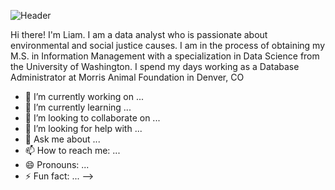 ![Header](./Documents/github-header-image.png)

Hi there! I'm Liam. I am a data analyst who is passionate about environmental and social justice causes. I am in the process of obtaining my M.S. in Information Management with a specialization in Data Science from the University of Washington. I spend my days working as a Database Administrator at Morris Animal Foundation in Denver, CO

- 🔭 I’m currently working on ...
- 🌱 I’m currently learning ...
- 👯 I’m looking to collaborate on ...
- 🤔 I’m looking for help with ...
- 💬 Ask me about ...
- 📫 How to reach me: ...
- 😄 Pronouns: ...
- ⚡ Fun fact: ...
-->

